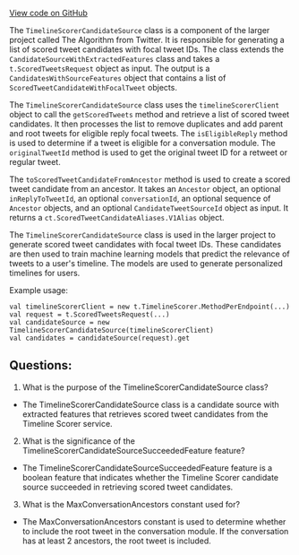 [View code on GitHub](https://github.com/misbahsy/the-algorithm/product-mixer/component-library/src/main/scala/com/twitter/product_mixer/component_library/candidate_source/timeline_scorer/TimelineScorerCandidateSource.scala)

The `TimelineScorerCandidateSource` class is a component of the larger project called The Algorithm from Twitter. It is responsible for generating a list of scored tweet candidates with focal tweet IDs. The class extends the `CandidateSourceWithExtractedFeatures` class and takes a `t.ScoredTweetsRequest` object as input. The output is a `CandidatesWithSourceFeatures` object that contains a list of `ScoredTweetCandidateWithFocalTweet` objects.

The `TimelineScorerCandidateSource` class uses the `timelineScorerClient` object to call the `getScoredTweets` method and retrieve a list of scored tweet candidates. It then processes the list to remove duplicates and add parent and root tweets for eligible reply focal tweets. The `isEligibleReply` method is used to determine if a tweet is eligible for a conversation module. The `originalTweetId` method is used to get the original tweet ID for a retweet or regular tweet.

The `toScoredTweetCandidateFromAncestor` method is used to create a scored tweet candidate from an ancestor. It takes an `Ancestor` object, an optional `inReplyToTweetId`, an optional `conversationId`, an optional sequence of `Ancestor` objects, and an optional `CandidateTweetSourceId` object as input. It returns a `ct.ScoredTweetCandidateAliases.V1Alias` object.

The `TimelineScorerCandidateSource` class is used in the larger project to generate scored tweet candidates with focal tweet IDs. These candidates are then used to train machine learning models that predict the relevance of tweets to a user's timeline. The models are used to generate personalized timelines for users. 

Example usage:

```
val timelineScorerClient = new t.TimelineScorer.MethodPerEndpoint(...)
val request = t.ScoredTweetsRequest(...)
val candidateSource = new TimelineScorerCandidateSource(timelineScorerClient)
val candidates = candidateSource(request).get
```
## Questions: 
 1. What is the purpose of the TimelineScorerCandidateSource class?
- The TimelineScorerCandidateSource class is a candidate source with extracted features that retrieves scored tweet candidates from the Timeline Scorer service.

2. What is the significance of the TimelineScorerCandidateSourceSucceededFeature feature?
- The TimelineScorerCandidateSourceSucceededFeature feature is a boolean feature that indicates whether the Timeline Scorer candidate source succeeded in retrieving scored tweet candidates.

3. What is the MaxConversationAncestors constant used for?
- The MaxConversationAncestors constant is used to determine whether to include the root tweet in the conversation module. If the conversation has at least 2 ancestors, the root tweet is included.